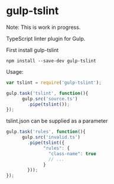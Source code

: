 gulp-tslint
=========

Note: This is work in progress.

TypeScript linter plugin for Gulp.


First install gulp-tslint
```shell
npm install --save-dev gulp-tslint
```


Usage:
```javascript
var tslint = require('gulp-tslint');

gulp.task('tslint', function(){
      gulp.src('source.ts')
        .pipe(tslint());
});
```

tslint.json can be supplied as a parameter
```javascript
gulp.task('rules', function(){
      gulp.src('invalid.ts')
        .pipe(tslint({
              "rules": {
                "class-name": true
                // ...
              }
        }));
});
```
